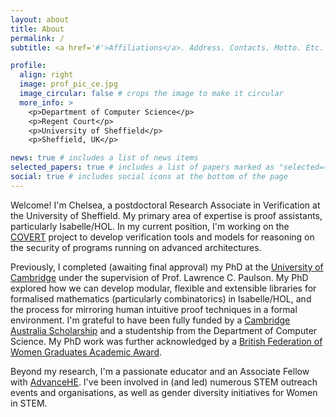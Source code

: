 ```yaml
---
layout: about
title: About
permalink: /
subtitle: <a href='#'>Affiliations</a>. Address. Contacts. Motto. Etc.

profile:
  align: right
  image: prof_pic_ce.jpg
  image_circular: false # crops the image to make it circular
  more_info: >
    <p>Department of Computer Science</p>
    <p>Regent Court</p>
    <p>University of Sheffield</p>
    <p>Sheffield, UK</p>

news: true # includes a list of news items
selected_papers: true # includes a list of papers marked as "selected={true}"
social: true # includes social icons at the bottom of the page
---
```


Welcome! I'm Chelsea, a postdoctoral Research Associate in Verification at the University of Sheffield. My primary area of expertise is proof assistants, particularly Isabelle/HOL. In my current position, I'm working on the [COVERT](https://gtr.ukri.org/projects?ref=EP%2FX015114%2F1) project to develop verification tools and models for reasoning on the security of programs running on advanced architectures. 

Previously, I completed (awaiting final approval) my PhD at the [University of Cambridge](https://www.sheffield.ac.uk/dcs) under the supervision of Prof. Lawrence C. Paulson. My PhD explored how we can develop modular, flexible and extensible libraries for formalised mathematics (particularly combinatorics) in Isabelle/HOL, and the process for mirroring human intuitive proof techniques in a formal environment. I'm grateful to have been fully funded by a [Cambridge Australia Scholarship](https://www.cambridgeaustralia.org.au/) and a studentship from the Department of Computer Science. My PhD work was further acknowledged by a [British Federation of Women Graduates Academic Award](https://bfwg.org.uk/bfwg2/bfwg-academic-awardees/).

Beyond my research, I'm a passionate educator and an Associate Fellow with [AdvanceHE](https://www.advance-he.ac.uk/). I've been involved in (and led) numerous STEM outreach events and organisations, as well as gender diversity initiatives for Women in STEM.

<!--Write your biography here. Tell the world about yourself. Link to your favorite [subreddit](http://reddit.com). You can put a picture in, too. The code is already in, just name your picture `prof_pic.jpg` and put it in the `img/` folder.

Put your address / P.O. box / other info right below your picture. You can also disable any of these elements by editing `profile` property of the YAML header of your `_pages/about.md`. Edit `_bibliography/papers.bib` and Jekyll will render your [publications page](/al-folio/publications/) automatically.

Link to your social media connections, too. This theme is set up to use [Font Awesome icons](https://fontawesome.com/) and [Academicons](https://jpswalsh.github.io/academicons/), like the ones below. Add your Facebook, Twitter, LinkedIn, Google Scholar, or just disable all of them.-->
